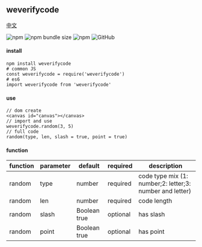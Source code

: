 ## weverifycode

[中文](https://github.com/MuYi086/npm_package/blob/master/weverifycode/README-CN.md '中文')

![npm](https://img.shields.io/npm/v/weverifycode) ![npm bundle size](https://img.shields.io/bundlephobia/min/weverifycode) ![npm](https://img.shields.io/npm/dt/weverifycode) ![GitHub](https://img.shields.io/github/license/MuYi086/npm_package)

#### install
```SHELL
npm install weverifycode
# common JS
const weverifycode = require('weverifycode')
# es6
import weverifycode from 'weverifycode'
```

#### use
```JS
// dom create
<canvas id="canvas"></canvas>
// import and use
weverifycode.random(3, 5)
// full code
random(type, len, slash = true, point = true)
```

#### function

function|parameter|default|required|description|
--|--|--|--|--|
random|type|number|required|code type mix (1: number;2: letter;3: number and letter)|
random|len|number|required|code length|
random|slash|Boolean true|optional|has slash|
random|point|Boolean true|optional|has point|
